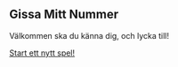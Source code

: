 ## Gissa Mitt Nummer

Välkommen ska du känna dig, och lycka till!


[Start ett nytt spel!](guess/init)
